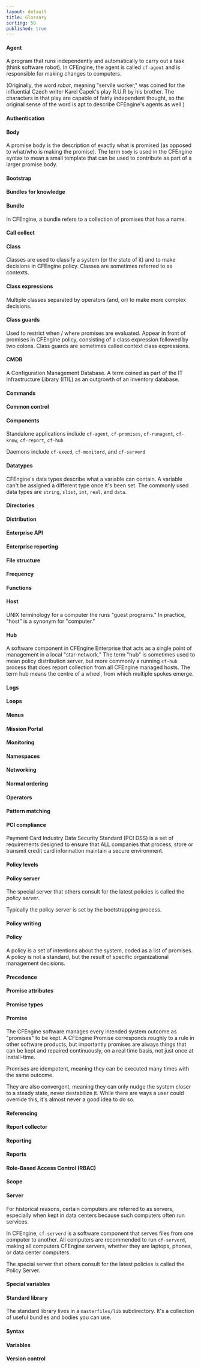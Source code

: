 ```yaml
---
layout: default
title: Glossary
sorting: 50
published: true
---
```


#### Agent

A program that runs independently and automatically to carry out a task (think software robot).
In CFEngine, the agent is called `cf-agent` and is responsible for making changes to computers.

(Originally, the word *robot*, meaning "servile worker," was coined for the influential Czech writer Karel Čapek's play R.U.R by his brother.
The characters in that play are capable of fairly independent thought, so the original sense of the word is apt to describe CFEngine's agents as well.)

#### Authentication
#### Body

A promise body is the description of exactly what is promised (as opposed to what/who is making the promise).
The term `body` is used in the CFEngine syntax to mean a small template that can be used to contribute as part of a larger promise body.

#### Bootstrap
#### Bundles for knowledge
#### Bundle

In CFEngine, a bundle refers to a collection of promises that has a name.

#### Call collect
#### Class

Classes are used to classify a system (or the state of it) and to make decisions in CFEngine policy.
Classes are sometimes referred to as contexts.

#### Class expressions

Multiple classes separated by operators (and, or) to make more complex decisions.

#### Class guards

Used to restrict when / where promises are evaluated.
Appear in front of promises in CFEngine policy, consisting of a class expression followed by two colons.
Class guards are sometimes called context class expressions.

#### CMDB

A Configuration Management Database.
A term coined as part of the IT Infrastructure Library (ITIL) as an outgrowth of an inventory database.

#### Commands
#### Common control
#### Components

Standalone applications include `cf-agent`, `cf-promises`, `cf-runagent`, `cf-know`, `cf-report`, `cf-hub`

Daemons include `cf-execd`, `cf-monitord`, and `cf-serverd`

#### Datatypes

CFEngine's data types describe what a variable can contain.
A variable can't be assigned a different type once it's been set.
The commonly used data types are `string`, `slist`, `int`, `real`, and `data`.

#### Directories
#### Distribution
#### Enterprise API
#### Enterprise reporting
#### File structure
#### Frequency
#### Functions
#### Host

UNIX terminology for a computer the runs "guest programs."
In practice, "host" is a synonym for "computer."

#### Hub

A software component in CFEngine Enterprise that acts as a single point of management in a local "star-network."
The term "hub" is sometimes used to mean policy distribution server, but more commonly a running `cf-hub` process that does report collection from all CFEngine managed hosts.
The term hub means the centre of a wheel, from which multiple spokes emerge.

#### Logs
#### Loops
#### Menus
#### Mission Portal
#### Monitoring
#### Namespaces
#### Networking
#### Normal ordering
#### Operators
#### Pattern matching

#### PCI compliance

Payment Card Industry Data Security Standard (PCI DSS) is a set of requirements designed to ensure that ALL companies that process, store or transmit credit card information maintain a secure environment.

#### Policy levels
#### Policy server

The special server that others consult for the latest policies is called the *policy server*.

Typically the policy server is set by the bootstrapping process.

#### Policy writing
#### Policy

A policy is a set of intentions about the system, coded as a list of promises.
A policy is not a standard, but the result of specific organizational management decisions.

#### Precedence
#### Promise attributes
#### Promise types
#### Promise

The CFEngine software manages every intended system outcome as "promises" to be kept.
A CFEngine Promise corresponds roughly to a rule in other software products, but importantly promises are always things that can be kept and repaired continuously, on a real time basis, not just once at install-time.

Promises are idempotent, meaning they can be executed many times with the same outcome.

They are also convergent, meaning they can only nudge the system closer to a steady state, never destabilize it.
While there are ways a user could override this, it's almost never a good idea to do so.

#### Referencing
#### Report collector
#### Reporting
#### Reports
#### Role-Based Access Control (RBAC)
#### Scope

#### Server

For historical reasons, certain computers are referred to as servers, especially when kept in data centers because such computers often run services.

In CFEngine, `cf-serverd` is a software component that serves files from one computer to another.
All computers are recommended to run `cf-serverd`, making all computers CFEngine servers, whether they are laptops, phones, or data center computers.

The special server that others consult for the latest policies is called the Policy Server.

#### Special variables
#### Standard library

The standard library lives in a `masterfiles/lib` subdirectory.
It's a collection of useful bundles and bodies you can use.

#### Syntax
#### Variables
#### Version control
